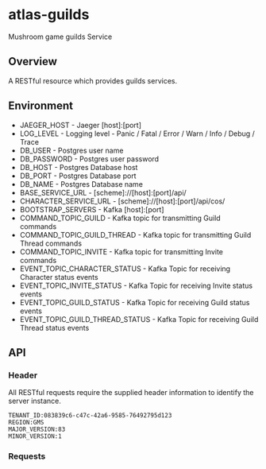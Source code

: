 # atlas-guilds
Mushroom game guilds Service

## Overview

A RESTful resource which provides guilds services.

## Environment

- JAEGER_HOST - Jaeger [host]:[port]
- LOG_LEVEL - Logging level - Panic / Fatal / Error / Warn / Info / Debug / Trace
- DB_USER - Postgres user name
- DB_PASSWORD - Postgres user password
- DB_HOST - Postgres Database host
- DB_PORT - Postgres Database port
- DB_NAME - Postgres Database name
- BASE_SERVICE_URL - [scheme]://[host]:[port]/api/
- CHARACTER_SERVICE_URL - [scheme]://[host]:[port]/api/cos/
- BOOTSTRAP_SERVERS - Kafka [host]:[port]
- COMMAND_TOPIC_GUILD - Kafka topic for transmitting Guild commands
- COMMAND_TOPIC_GUILD_THREAD - Kafka topic for transmitting Guild Thread commands
- COMMAND_TOPIC_INVITE - Kafka topic for transmitting Invite commands
- EVENT_TOPIC_CHARACTER_STATUS - Kafka Topic for receiving Character status events
- EVENT_TOPIC_INVITE_STATUS - Kafka Topic for receiving Invite status events
- EVENT_TOPIC_GUILD_STATUS - Kafka Topic for receiving Guild status events
- EVENT_TOPIC_GUILD_THREAD_STATUS - Kafka Topic for receiving Guild Thread status events

## API

### Header

All RESTful requests require the supplied header information to identify the server instance.

```
TENANT_ID:083839c6-c47c-42a6-9585-76492795d123
REGION:GMS
MAJOR_VERSION:83
MINOR_VERSION:1
```

### Requests
